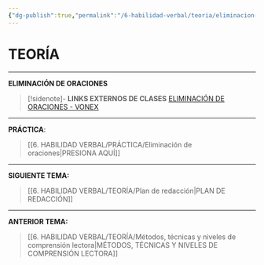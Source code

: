 ```yaml
---
{"dg-publish":true,"permalink":"/6-habilidad-verbal/teoria/eliminacion-de-oraciones/","tags":["RV","Teoría","Incompleto"]}
---
```


# TEORÍA
---
**ELIMINACIÓN DE ORACIONES** 

>[!sidenote]- **LINKS EXTERNOS DE CLASES** 
>[ELIMINACIÓN DE ORACIONES - VONEX](https://www.youtube.com/watch?v=3JKJDTHntvQ&t=369s) 




---
**PRÁCTICA**:
>[[6. HABILIDAD VERBAL/PRÁCTICA/Eliminación de oraciones\|PRESIONA AQUÍ]]

---
**SIGUIENTE TEMA:** 
>[[6. HABILIDAD VERBAL/TEORÍA/Plan de redacción\|PLAN DE REDACCIÓN]]

---
**ANTERIOR TEMA:** 
>[[6. HABILIDAD VERBAL/TEORÍA/Métodos, técnicas y niveles de comprensión lectora\|MÉTODOS, TÉCNICAS Y NIVELES DE COMPRENSIÓN LECTORA]]

